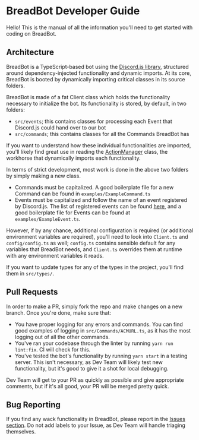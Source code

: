 # BreadBot Developer Guide

Hello! This is the manual of all the information you'll need to get started with
coding on BreadBot.

## Architecture

BreadBot is a TypeScript-based bot using the [Discord.js library](https://discord.js.org/#/), structured
around dependency-injected functionality and dynamic imports. At its core,
BreadBot is booted by dynamically importing critical classes in its source
folders.

BreadBot is made of a fat Client class which holds the functionality necessary
to initialize the bot. Its functionality is stored, by default, in two folders:
- `src/events`; this contains classes for processing each Event that Discord.js
  could hand over to our bot
- `src/commands`; this contains classes for all the Commands BreadBot has

If you want to understand how these individual functionalities are imported,
you'll likely find great use in reading the
[ActionManager](https://github.com/acmucsd/discord-bot/blob/master/src/managers/ActionManager.ts)
class, the workhorse that dynamically imports each functionality.

In terms of strict development, most work is done in the above two folders by simply
making a new class.
- Commands must be capitalized. A good boilerplate file for a new Command can
be found in `examples/ExampleCommand.ts`
- Events must be capitalized and follow the name of an event registered by
  Discord.js. The list of registered events can be found
  [here](https://discord.js.org/#/docs/main/stable/class/Client), and a good
  boilerplate file for Events can be found at `examples/ExampleEvent.ts`.

However, if by any chance, additional configuration is required (or additional
environment variables are required), you'll need to look into `Client.ts` and
`config/config.ts` as well; `config.ts` contains sensible default for any
variables that BreadBot needs, and `Client.ts` overrides them at runtime with
any environment variables it reads.

If you want to update types for any of the types in the project, you'll find
them in `src/types/`.

## Pull Requests

In order to make a PR, simply fork the repo and make changes on a new branch.
Once you're done, make sure that:
- You have proper logging for any errors and commands. You can find good
examples of logging in `src/Commands/ACMURL.ts`, as it has the most logging out
of all the other commands.
- You've ran your codebase through the linter by running `yarn run lint:fix`.
  CI will check for this.
- You've tested the bot's functionality by running `yarn start` in a testing
server. This isn't necessary, as Dev Team will likely test new functionality,
but it's good to give it a shot for local debugging.

Dev Team will get to your PR as quickly as possible and give appropriate comments, but if
it's all good, your PR will be merged pretty quick.

## Bug Reporting

If you find any wack functionality in BreadBot, please report in the [Issues
section](https://github.com/acmucsd/discord-bot/issues). Do not add labels to your Issue, as Dev Team will handle triaging
themselves.

